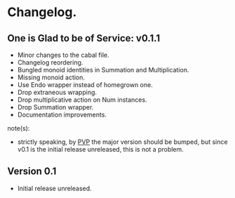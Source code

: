 # Changelog.

## One is Glad to be of Service: v0.1.1

* Minor changes to the cabal file.
* Changelog reordering.
* Bungled monoid identities in Summation and Multiplication.
* Missing monoid action.
* Use Endo wrapper instead of homegrown one.
* Drop extraneous wrapping.
* Drop multiplicative action on Num instances.
* Drop Summation wrapper.
* Documentation improvements.

note(s):
* strictly speaking, by [PVP](https://pvp.haskell.org/) the major version should be bumped, but since v0.1 is the initial release unreleased, this is not a problem.

## Version 0.1

* Initial release unreleased.
